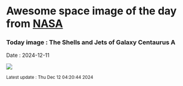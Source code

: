 
# Awesome space image of the day from [NASA](https://api.nasa.gov/)

### Today image : The Shells and Jets of Galaxy Centaurus A
Date : 2024-12-11

![](https://apod.nasa.gov/apod/image/2412/CenAShellsJets_Olsen_1080.jpg)

<small>Latest update : Thu Dec 12 04:20:44 2024</small>
        